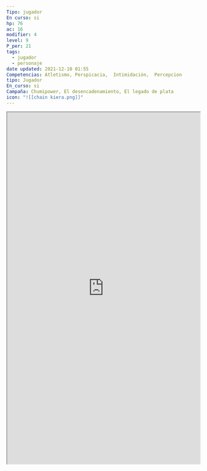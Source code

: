 ```yaml
---
Tipo: jugador
En curso: si
hp: 76
ac: 16
modifier: 4
level: 9
P_per: 21
tags:
  - jugador
  - personaje
date updated: 2021-12-10 01:55
Competencias: Atletismo, Perspicacia,  Intimidación,  Percepcion
tipo: Jugador
En_curso: si
Campaña: Chumipower, El desencadenamiento, El legado de plata
icon: "![[chain kiera.png]]"
---
```


<iframe
    height = 920
    width = 100%
    padding = 0 0
    margins = 0 0
    src="https://www.dndbeyond.com/characters/74603794"</iframe>

   ![[Kiera.jpeg||clear+hmed+right]]
# Kiera

## Stats

| STR | DEX | CON | INT | WIS | CHA |
| --- | --- | --- | --- | --- | --- |
| 8   | 18  | 14  | 10  | 16  | 13  |

## Proficiencies

#Acrobacias #Historia #Naturaleza #Percepcion #Sigilo #Trato_con_animales

## Generico

| Raza    | Edad  | Genero |
| ------- | ----- | ------ |
| Ashimar | Joven | Mujer  |

## Caracteristicas

| Rasgo Personalidad | Ideal  | Vinculo | Defecto |
| ------------------ | ------ | ------- | ------- |
| #todo              | #todo | #todo   | #todo   |

[Idiomas:: comun, gnomo, triton, infernal]

## Background

Marinero/Pirata

## Descripción
Esta tocada por Umberlee. Era de puerto Massali trabajaba de capitana de un barco comercial oportunistas, unos piratas liderados por el Capitan Barba Blanca os atacaron destruyeron su barco y mataron a su tripulación, dandola por muerta y despertaste en la orilla de su puerto. Comenzo a reunir a una tripulación, necesita dinero y contactos para comprar un barco para vengarse.

## Yeeyu
![[Hechizos Yeeyu.jpeg||clear+hmed]]

### Busqueda de Gath Igeo
La noche y el día se saludan donde Gath e Igeo nacieron, solo el aliento mostrara el sendero. Extendido sobre un puente de oro sonaran las campanas de plata. Cuando los Hijos de Gath regresen, cantando la melodía jocosa la llama sagrada prenderá el velo que oculta la Perla del Alma. Gath Igeo, la ciudadela ancestral en el centro del torbellino escarlata.

**La noche y el día se saludan donde Gath e Igeo nacieron** hace referencia al espacio, el planeta natal de los pueblos. Gath e Igeo son dos pueblos (elfos de gath y ) (githyanki y githzerai).Tras una cruenta guerra se unieron para combatir a los azotamentes.
**Extendido sobre un puente de oro sonaran las campanas de plata.** Un puente de oro fue tendido al rededor de la montaña que se encuentra entre ambos continentes

Gath e Igeo eran dos Naciones Gith Rivales que controlaba cada uno los unicos continentes de su planeta. Tras una cruenta guerra se unieron para formar un único pueblo y extenderse por el mar Astral. Debido a la cruenta guerra contra los azotamentes. Un hechizo fue lanzado para que los miembros en el exterior olvidar la lozalización del plano y de esa forma proteger su hogar.

La perla del Alma es un objeto escondido en Gath e Igeo. 

Gath Igeo es el planeta natal de los Giths una raza con la capacidad del viaje Astral mediante dragones astrales. Los Giths llegaron a las [[1. Almanac11. Lugares/Continente/Islas Shamal]] hace miles de años y poblaron las islas, de su adaptación a Aretries y la mezcla con otras razas surguieron los Elfos.

# Escrito por Olga
Historia de Kiera

Mujer, [Aasimar](http://dnd5e.wikidot.com/lineage:aasimar) Protector, [Ranger](http://dnd5e.wikidot.com/ranger) [Drakewarden](http://dnd5e.wikidot.com/ranger:drakewarden) 16 años.

  
## NAUFRAGIO EN LA COSTA DE RONCOR

La costa norte de la isla de Roncor es conocida por sus fuertes marejadas y corrientes. Esto hace que muchos barcos naufraguen al acercarse demasiado a la isla.

De ahí salí yo. No recuerdo nada porque era muy pequeña (sobre 1 año o 2) pero por lo que siempre me han dicho fue un milagro que la Tita Tak-Har consiguiese sacarme de ese barco con vida. 

Ella tampoco sabe decirme qué hizo que saltase al agua segura de que había alguien a quien salvar, siempre dice que Bahamut guiaba su cuerpo pero que ya podría haberlo guiado a una niña menos metomentodo.

Me acogió y he vivido siempre con ella en la tribu de Gath Igeo, donde ella es una de las titas más sabías que han conocido. O eso dicen al menos. Me gustaba vivir con ella, todo era siempre fácil y divertido (a pesar de lo seria que parece es la mejor bromista de la aldea) pero cuando discutíamos porque me había metido en algún lío siempre iba con la Tita Zharim. 

La tita Zharim es una dríada así que su cabaña siempre estaba llena de flores moradas de un olor dulce. Ella fue quien me enseñó a usar las plantas para curar heridas o para cazar mejor y quien me hacía entender que la Tita Tak-Har sólo me reñía por mi bien.

LA PIEDRA DEL ALMA/NACIMIENTO DE YEEYU

Cuando alcancé la mayoría de edad en la tribu las titas empezaron a llevarme de caza para enseñarme los tipos de animales que se esconden en las montañas y las costas del norte de Roncor y cómo seguirlos y atraparlos. También empecé a formar parte de las ceremonias a Bahamut. En ellas danzábamos alrededor de una perla gigante a la que llamábamos Yeo Garth, que significa Perla del Alma en élfico.

Un día, había quedado con mi amigo Erik para ir a cazar antes de la ceremonia, pero nos separamos y llegué antes al lugar de los ritos. Era raro, estaba completamente sola, pero no me sentía así. Noté que algo me llamaba desde la Perla así que me acerqué a tocarla y al hacerlo... se rompió.

Os podéis imaginar cómo se puso la Tita Tak-Har al llegar y ver que la perla estaba rota por mi culpa. Menos mal que Yee empezó a moverse dentro de la perla, haciendo que se rompiese aún más y viésemos que en realidad no era una perla, si no un huevo de dragón.

Por culpa de eso en la tribu me trataban distinto, como si fuese una persona completamente nueva. Hasta podía notar que Erik sentía celos de que Yee estuviera siempre a mi lado. Por no hablar de la cara de Samina con toda la atención y respeto que me dedicaban los habitantes más antiguos de la tribu.

Después de mucho meditarlo decidí que Yee no tenía por qué vivir sin conocer su origen y que, si las leyendas y mitos de los Antiguos eran ciertos, en la Ancestral Gath Igeo habría información sobre su familia y su paradero.

Los Antiguos es el nombre que se le da a las primeras generaciones de Gath Igeo. Una tribu de elfos de una remota región que se vio forzada a huir de la Ciudadela debido a un ataque drow, dando tumbos por las islas intentando encontrar un lugar seguro donde establecerse.

Todo esto ocurrió antes incluso de las Guerras de las Grietas, lo que ha hecho que se hayan perdido tanto los elfos de la tribu, esparcidos por las islas cuando se fueron a luchar, como el conocimiento de los anteriores emplazamientos de mi tribu. Aunque hay una canción que cuenta dónde podría estar la localización original de la Ciudadela Gath Igeo:

La noche y el día se saludan

Donde Gath e Igeo nacieron.

Allí el oculto sendero

Se mostrará ante el aliento.

Con el campeón sobre el puente de oro,

Al oír las plateadas campanas repicar,

Entonando el canto ancestral a coro

Los hijos de Gath volverán a su hogar.

El velo prenderá con la sagrada llama

Desvelando, al fin, la Perla del Alma.

Gath Igeo, la Ciudadela Ancestral,

Clavada en el Torbellino Escarlata.

EN BUSCA DE GATH IGEO

Por eso Yee y yo cogimos uno de los barcos que viajaba por una ruta mercantil al norte de la cordillera de Arkamaz hasta el Mar de Altalos. En el barco conocimos a gente majísima de todas partes del mundo, y aunque Yee es muy tímido nos acabamos haciendo amigos de Kian y Levanna. En el barco trabajamos bajo las órdenes de Sereia, una capitana muy conocida en los mares de las islas. Durante el laaaargo trayecto hasta Kalasgath, donde nos bajamos, aprendimos a leer las estrellas con Levanna y a vigilar el horizonte con Kian desde la cofa.

Como en el barco nadie había oído hablar nunca de Gath Igeo me dirigí a Crucecorrientes, donde se rumoreaba que había habido incursiones drow hacía muchísimo tiempo. Al llegar allí no encontré más que preguntas e historias sobre personas crueles que destrozaban bosques. Seguí ese rumor hasta el Bosque (al este de la Atalaya Este), un paraje completamente desolado en el que ya no quedaba nada más que cenizas y sangre. Ni pistas sobre la Ciudadela, ni de los Antiguos, ni de despiadados drows.

Buscando un lugar donde pasar la noche llegamos a Claroverde, un pueblecito muy cuco en el que había un hombre extraño viviendo en la linde del mismísimo bosque por el que llegamos al pueblo. Yee se acercó a jugar con él y desde entonces no se han separado.

KIERA

Criada por sus titas, las proveedoras de la tribu Gath Igeo, Kiera creció y vivió 14/15 años rodeada de comodidades y de gente atenta a ella.

Desde pequeña demostró ser ágil con los movimientos y certera con el arco, lo que no siempre la mantuvo lejos de los líos.

Cuando cumplió los 12 años empezó a salir con las titas a cazar y a participar en los rituales de la tribu. Dichos rituales se centran en adorar y pedir protección danzando alrededor de una gran perla mágica, un tesoro herencia de Los Antiguos.

Su carácter mimado le dio muchos problemas a la hora de tener las manos quietas cuando la curiosidad se apoderaba de ella. El gran descubrimiento llegó cuando se le antojó tocar la Yeo Garth (Perla Mágica en élfico), algo que hizo únicamente porque "le estaba llamando" según ella. La piedra empezó a brillar y calentarse, resquebrajándose. Del interior de la perla salió un pequeño dragón iridiscente, de escamas blancas brillantes y ojos de un azul cambiante, que se pegó a Kiera y se convirtió en su compañero de aventuras tanto en la tribu como en el último año fuera de ella.

- Olvidadiza
    
- Curiosa
    
- Entusiasta
    

Objetivo: Kiera se marcha de la tribu para poder encontrar el antiguo emplazamiento de Gath Igeo y así saber más del origen y la familia de YeeYu.

Subtexto: aunque Kiera haya crecido rodeada de cariño siempre sentirá que le falta información por no saber de dónde viene realmente. No quiere que Yee se sienta desplazado por no conocer sus orígenes y por eso cree que encontrará respuestas a de dónde salió Yee y dónde está su familia en Gath Igeo.

YEEYU

- Bueno
    
- Sociable (le gusta estar con gente)
    
- Tímido con desconocidos
    
- Alergias: estornudos espontáneos de daño tipo
    
- Protector
    

GATH IGEO

- Matriarcal
    
- Multirracial
    
- Adoradores de Bahamut
    

Forzados a huir de la Ciudadela, su emplazamiento actual es la isla de Roncor, en las montañas al norte de Arkamaz, tras llegar a la tribu de elfos que puebla la jungla del norte de la isla. Con ellos estuvieron un tiempo hasta separarse y seguir su camino más al norte.

Se establecieron cerca de la costa por la que pasa la ruta Shamal principal, donde naufragan barcos de todo tipo, con gente de todas las razas, algunas de las cuales deciden quedarse en la tribu que las salvó.

  


## PERSONAJES - GATH IGEO

Tita Tak-Har. Elfa. Enérgica y divertida. Como líder espiritual de Gath Igeo le ha costado hacerse entender, puesto que es una bromista nata y en ocasiones los asuntos a tratar son demasiado serios como para que casen con su personalidad. Principal cuidadora de Kiera, por lo que mantener su imparcialidad una vez se manifestó Bahamut y dio vida le resultó difícil. Sus tatuajes son plateados en vez de dorados para representar su proximidad a Bahamut.

Secreto: el humor es el mejor remedio contra el dolor.

Situación: Tak-Har se lanzó al agua, como llamada por una voz, para sacar a Kiera, la única superviviente, de un barco que se estrelló contra las rocas de la Montaña Perlada.

Tita Zharim. Dríada, druida. Movimientos largos y pausados. Acostumbrada a pasar la mitad de su vida como un árbol la tita Zharim tiene un deje lento al hablar y hacer a su alrededor, transmitiendo esa tranquilidad a aquellos con quien trata. Su paciencia sólo rivaliza con su amplísimo conocimiento de plantas y tratamientos naturales, los cuales utiliza tanto para hacer las mejores curas de la tribu como para venenos y pociones.

Secreto: mascar hierbabuena evita los sarpullidos por contacto con veneno.

Situación: Zharim era la encargada de consolar a Kiera y de hacer que se reconciliase con Tak-Har siempre que discutían.

Tita Keitha. Elfa, ranger. Esbelta y fuerte. La líder de los cazadores de la tribu. Mentora de Kiera en cuanto a caza, le ha enseñado todo lo que sabe sobre seguir rastros, camuflarse entre los árboles y atrapar a sus presas, ya sea con la delicadeza de trampas o con la rapidez de su arco. Hace años, tras una reunión con Tak-Har en mitad de la noche, marchó del pueblo en una misión secreta y no volvió. Ahora Tak-Har se encarga de los cazadores de la tribu.

Secreto: a veces, en situaciones de peligro, actuamos en contra de nuestros propios intereses.

Situación: cazando con el grupo de jóvenes cazadores Kiera se separó y tuvo que enfrentarse con una pantera sola con una daga. Keitha le dio su chakram para que siempre estuviese protegida.

Tita Asena. Humana, fighter. La única humana entre las Titas. De mirada recelosa y porte serio, casi regio, nunca se quejó de la vida que dejó atrás una vez su barco encalló en las aguas de XXX. Agradeció la hospitalidad que se le brindó en Gath Igeo a ella y su familia y demostró su valía hasta convertirse en la líder de la defensa de la tribu, protegiéndola contra los monstruos que bajan de las montañas o acogiendo y ayudando a los supervivientes de los naufragios.

Tita Haelyn. Tritón, monje. Una vieja tritón conocida por su sabiduría entre la tribu. Junto a un lago, en un claro del bosque, se encarga de educar a los niños enseñándoles a nadar y a pescar en verano, a hacer nudos y cestos y a curtir pieles en invierno. Fue a la primera persona que Kiera escuchó la canción de Gath Igeo.

Erik. Tabaxi, rogue. El pequeño de una familia de taxis de la tribu que llegaron buscando resguardarse de las bestias del bosque de Roncor y los furtivos con los que llegaron a él. Erik es un niño enérgico y jovial, siempre dispuesto a meterse en líos por su afán coleccionista. Sus posesiones más preciadas son aquellas a las que él llama “perlas” y son todo tipo de cachivaches que ha podido ir robando en sus viajes en barco, en el bosque y en Gath Igeo y los naufragios en sus costas.

Secreto: siempre fue la pequeña sombra de Kiera en Gath Igeo, hasta que llegó Yee. Kiera no se lo llegó a preguntar nunca pero cree que Erik se sintió desplazado y abandonado.

Situación: Una vez, buscando perlas en uno de los barcos naufragados Kiera y Erik se enredaron en un cargamento envuelto en redes mágicas que empezó a estrangularlos. Lograron escapar de allí aprendiendo una valiosa lección: hay cuerdas que las dagas no pueden cortar.

Samina. Humana. Hija de la Tita Asena, creció viendo a su madre afianzarse en la tribu, algo de lo que ella no ha tenido que preocuparse. Siente gran orgullo por su madre y su hermana mayor Sunila, lo que muchas veces se traduce en una altanería y un trato condescendiente con los demás niños de la tribu, sintiéndose por encima de ellos. Aunque eterna rival de Kiera por la predilección de Tak-Har hacia ella, su corazón está con la tribu y lo mejor para todos (aunque si ella sale favorecida aún mejor el plan).

  

## PERSONAJES - BARCO EL ESPEJO DE ARANDINE

Capitana Sereia. Tiefling. Reservada y calculadora, no suele ser la primera en hablar pero sí suele ser la que dice la última palabra. Pese a su seriedad su tripulación aprecia su mando ya que su mente fría les ha sacado de múltiples apuros en las aguas de las islas. Suele estar bajo cubierta examinando mapas y textos en un idioma extraño. Nadie sabe qué está buscando exactamente.

Kian. Uniya, bardo. Un muchacho jovial y enérgico, siempre sonriendo. Suele tener las manos siempre ocupadas, ya sea jugueteando, con cuerdas y nudos, con monedas y dados o con su laud. Su puesto en El Espejo es el de vigía, normalmente en la cofa amenizando el trabajo en cubierta con su música. Yee y Kiera encajaron muy bien con Kian ya que es el miembro más joven de la tripulación, y el más dispuesto a meterse en líos sin que se entere la Capitana Sereia. Al despedirse de Kiera le dió un beso prestado, esperando volver a verles para que se lo devolviese.

Levanna. Tritón, sorcerer. Su amplia sabiduría del mar de las islas y su historia y habitantes le ha asegurado su puesto como navegante del Espejo. Aunque de carácter a primeras cortante, Levanna siempre es la primera en canturrear las canciones de Kian y la que más se ríe contando las docenas de historias que marcan su piel. “El humor es el mejor compañero en una escuela tan dura como el mar”.